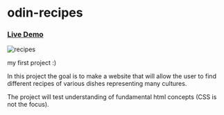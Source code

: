# odin-recipes

### [Live Demo](https://salvantjeff.github.io/odin-recipes/)
![recipes](https://ibb.co/W55PPPM)

my first project :)

In this project the goal is to make a website that will allow the user
to find different recipes of various dishes representing many cultures.

The project will test understanding of fundamental html concepts (CSS is not the focus).
